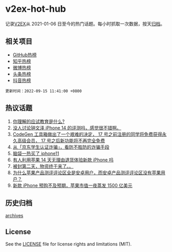# v2ex-hot-hub

 记录[V2EX](https://www.v2ex.com/)从 2021-01-06 日至今的热门话题。每小时抓取一次数据，按天[归档](archives)。
 
 ## 相关项目

- [GitHub热榜](https://github.com/lonnyzhang423/github-hot-hub)
- [知乎热榜](https://github.com/lonnyzhang423/zhihu-hot-hub)
- [微博热榜](https://github.com/lonnyzhang423/weibo-hot-hub)
- [头条热榜](https://github.com/lonnyzhang423/toutiao-hot-hub)
- [抖音热榜](https://github.com/lonnyzhang423/douyin-hot-hub)


 `更新时间：2022-09-15 11:41:00 +0800`

## 热议话题

1. [你理解的应试教育是什么?](https://www.v2ex.com/t/879925)
1. [没人讨论钟文泽 iPhone 14 的评测吗，感觉很不错啊。](https://www.v2ex.com/t/880091)
1. [CodeGen 工具箱做出了一个艰难的决定， 17 号之前注册的同学将免费获得永久高级会员， 17 号之后新功能将不再完全免费](https://www.v2ex.com/t/879954)
1. [从「京东学生认证诈骗」，看防不胜防的诈骗手段](https://www.v2ex.com/t/880154)
1. [脑袋一热买了 iphone11](https://www.v2ex.com/t/880110)
1. [有人利用苹果 14 天无理由退货体验新款 iPhone 吗](https://www.v2ex.com/t/880171)
1. [被封第二天，物资终于来了。。](https://www.v2ex.com/t/879972)
1. [为什么苹果产品测评评论区全是安卓用户，而安卓产品测评评论区没有苹果用户？](https://www.v2ex.com/t/880137)
1. [新款 iPhone 预购不及预期，苹果市值一夜蒸发 1500 亿美元](https://www.v2ex.com/t/879928)

## 历史归档

[archives](archives)

## License

See the [LICENSE](LICENSE) file for license rights and limitations (MIT).
